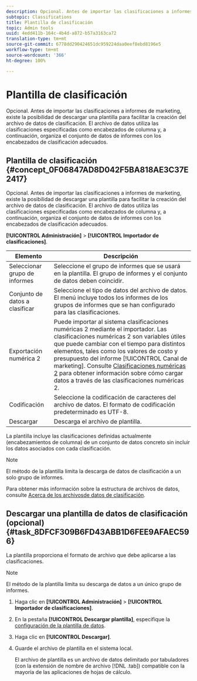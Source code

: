 ```yaml
---
description: Opcional. Antes de importar las clasificaciones a informes de marketing, existe la posibilidad de descargar una plantilla para facilitar la creación del archivo de datos de clasificación. El archivo de datos utiliza las clasificaciones especificadas como encabezados de columna y, a continuación, organiza el conjunto de datos de informes con los encabezados de clasificación adecuados.
subtopic: Classifications
title: Plantilla de clasificación
topic: Admin tools
uuid: 4edd411b-164c-4b4d-a872-b57a3163ca72
translation-type: tm+mt
source-git-commit: 6778dd290424651dc959224daa0eef8ebd8196e5
workflow-type: tm+mt
source-wordcount: '366'
ht-degree: 100%

---
```



# Plantilla de clasificación

Opcional. Antes de importar las clasificaciones a informes de marketing, existe la posibilidad de descargar una plantilla para facilitar la creación del archivo de datos de clasificación. El archivo de datos utiliza las clasificaciones especificadas como encabezados de columna y, a continuación, organiza el conjunto de datos de informes con los encabezados de clasificación adecuados.

## Plantilla de clasificación {#concept_0F06847AD8D042F5BA818AE3C37E2417}

Opcional. Antes de importar las clasificaciones a informes de marketing, existe la posibilidad de descargar una plantilla para facilitar la creación del archivo de datos de clasificación. El archivo de datos utiliza las clasificaciones especificadas como encabezados de columna y, a continuación, organiza el conjunto de datos de informes con los encabezados de clasificación adecuados.

**[!UICONTROL Administración]** > **[!UICONTROL Importador de clasificaciones]**.

| Elemento | Descripción |
|---|---|
| Seleccionar grupo de informes | Seleccione el grupo de informes que se usará en la plantilla. El grupo de informes y el conjunto de datos deben coincidir. |
| Conjunto de datos a clasificar | Seleccione el tipo de datos del archivo de datos. El menú incluye todos los informes de los grupos de informes que se han configurado para las clasificaciones. |
| Exportación numérica 2 | Puede importar al sistema clasificaciones numéricas 2 mediante el importador. Las clasificaciones numéricas 2 son variables útiles que puede cambiar con el tiempo para distintos elementos, tales como los valores de costo y presupuesto del informe [!UICONTROL Canal de marketing]. Consulte [Clasificaciones numéricas 2](/help/components/classifications/c-numeric-2/c-numeric-2-classifications.md) para obtener información sobre cómo cargar datos a través de las clasificaciones numéricas 2. |
| Codificación | Seleccione la codificación de caracteres del archivo de datos. El formato de codificación predeterminado es UTF-8. |
| Descargar | Descarga el archivo de plantilla. |

La plantilla incluye las clasificaciones definidas actualmente (encabezamientos de columna) de un conjunto de datos concreto sin incluir los datos asociados con cada clasificación.

>[!NOTE]
>
>El método de la plantilla limita la descarga de datos de clasificación a un solo grupo de informes.

Para obtener más información sobre la estructura de archivos de datos, consulte [Acerca de los archivosde datos de clasificación](/help/components/classifications/c-classifications-importer/c-saint-data-files.md).

## Descargar una plantilla de datos de clasificación (opcional) {#task_8DFCF309B6FD43ABB1D6FEE9AFAEC596}

La plantilla proporciona el formato de archivo que debe aplicarse a las clasificaciones.

>[!NOTE]
>
>El método de la plantilla limita su descarga de datos a un único grupo de informes.

1. Haga clic en **[!UICONTROL Administración]** > **[!UICONTROL Importador de clasificaciones]**.
1. En la pestaña **[!UICONTROL Descargar plantilla]**, especifique la [configuración de la plantilla de datos](/help/components/classifications/c-classifications-importer/c-download-saint-data.md).
1. Haga clic en **[!UICONTROL Descargar]**.
1. Guarde el archivo de plantilla en el sistema local.

   El archivo de plantilla es un archivo de datos delimitado por tabuladores (con la extensión de nombre de archivo [!DNL .tab]) compatible con la mayoría de las aplicaciones de hojas de cálculo.


